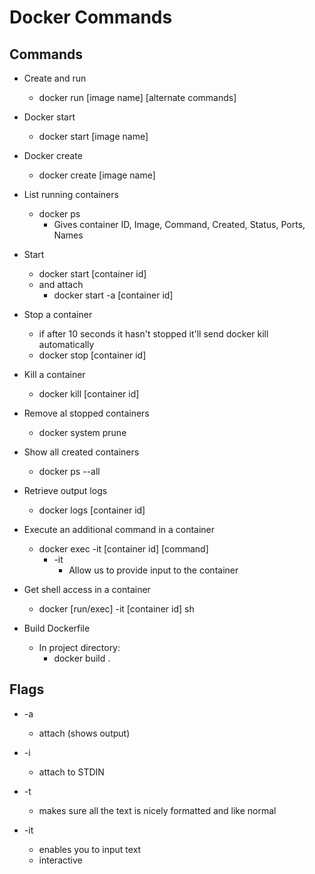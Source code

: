 # Docker Commands

## Commands

- Create and run

  - docker run [image name] [alternate commands]

- Docker start

  - docker start [image name]

- Docker create

  - docker create [image name]

- List running containers

  - docker ps
    - Gives container ID, Image, Command, Created, Status, Ports, Names

- Start

  - docker start [container id]
  - and attach
    - docker start -a [container id]

- Stop a container

  - if after 10 seconds it hasn't stopped it'll send docker kill automatically
  - docker stop [container id]

- Kill a container

  - docker kill [container id]

- Remove al stopped containers

  - docker system prune

- Show all created containers

  - docker ps --all

- Retrieve output logs

  - docker logs [container id]

- Execute an additional command in a container

  - docker exec -it [container id] [command]
    - -it
      - Allow us to provide input to the container

- Get shell access in a container

  - docker [run/exec] -it [container id] sh

- Build Dockerfile
  - In project directory:
    - docker build .

## Flags

- -a

  - attach (shows output)

- -i

  - attach to STDIN

- -t

  - makes sure all the text is nicely formatted and like normal

- -it
  - enables you to input text
  - interactive
